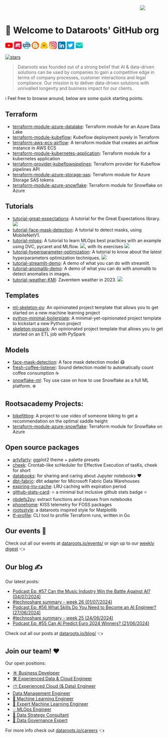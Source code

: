 
<img src="https://dataroots.io/branding/logo/symbol-rainbow.svg" width=74 align="right">
<h1 style="padding-top: 24px">🖖 Welcome to Dataroots' GitHub org</h1>

[![youtube](https://github.com/datarootsio/.github/raw/main/profile/assets/youtube.png)](https://www.youtube.com/c/dataroots)
[![meetup](https://github.com/datarootsio/.github/raw/main/profile/assets/meetup.png)](https://www.meetup.com/rootlabs-x/)
[![web](https://github.com/datarootsio/.github/raw/main/profile/assets/www.png)](https://dataroots.io)
[![blog](https://github.com/datarootsio/.github/raw/main/profile/assets/blogger.png)](https://dataroots.io/research/contributions)
[![hugginface](https://github.com/datarootsio/.github/raw/main/profile/assets/hugginface.png)](https://huggingface.co/dataroots)
[![instagram](https://github.com/datarootsio/.github/raw/main/profile/assets/instagram.png)](https://www.instagram.com/lifeatdataroots/)
[![linkedin](https://github.com/datarootsio/.github/raw/main/profile/assets/linkedin.png)](https://www.linkedin.com/company/dataroots)
[![twitter](https://github.com/datarootsio/.github/raw/main/profile/assets/twitter.png)](https://twitter.com/Datarootsio)
[![email](https://github.com/datarootsio/.github/raw/main/profile/assets/email.png)](mailto:info@dataroots.io)
<!-- [[[cog
import os
import cog
from dataroots_profile import stars

cog.out(
    stars.shield()
)
]]] -->
[![stars](https://img.shields.io/badge/945_⭐️_-GitHub_Stars-38b580)](https://github.com/orgs/datarootsio/repositories)
<!-- [[[end]]] -->

> Dataroots was founded out of a strong belief that AI & data-driven solutions can be used by companies to gain a competitive edge in terms of company processes, customer interactions and legal compliance. Our mission is to deliver data-driven solutions with unrivalled longevity and business impact for our clients.


ℹ️ Feel free to browse around, below are some quick starting points.

## Terraform

- [terraform-module-azure-datalake](https://github.com/datarootsio/terraform-module-azure-datalake): Terraform module for an Azure Data Lake
- [terraform-module-kubeflow](https://github.com/datarootsio/terraform-module-kubeflow): Kubeflow deployment purely in Terraform
- [terraform-aws-ecs-airflow](https://github.com/datarootsio/terraform-aws-ecs-airflow): A terraform module that creates an airflow instance in AWS ECS
- [terraform-module-kubernetes-application](https://github.com/datarootsio/terraform-module-kubernetes-application): Terraform module for a kubernetes application
- [terraform-provider-kubeflowpipelines](https://github.com/datarootsio/terraform-provider-kubeflowpipelines): Terraform provider for Kubeflow pipelines API
- [terraform-module-azure-storage-sas](https://github.com/datarootsio/terraform-module-azure-storage-sas): Terraform module for Azure Storage SAS tokens
- [terraform-module-azure-snowflake](https://github.com/datarootsio/terraform-module-azure-snowflake): Terraform module for Snowflake on Azure

## Tutorials

- [tutorial-great-expectations](https://github.com/datarootsio/tutorial-great-expectations): A tutorial for the Great Expectations library.
<a href="https://colab.research.google.com/github/datarootsio/tutorial-great-expectations/blob/main/tutorial_great_expectations.ipynb" target="_blank" rel="noopener noreferrer"><img src="https://colab.research.google.com/assets/colab-badge.svg"></a>
- [tutorial-face-mask-detection](https://github.com/datarootsio/tutorial-face-mask-detection): A tutorial to detect masks, using MobileNetV1.
- [tutorial-mlops](https://github.com/datarootsio/tutorial-mlops): A tutorial to learn MLOps best practices with an example using DVC, pycaret and MLflow. <a href="https://colab.research.google.com/github/datarootsio/mlops-workshop/blob/main/notebooks/MLOps_Tutorial.ipynb" target="_blank" rel="noopener noreferrer"><img src="https://colab.research.google.com/assets/colab-badge.svg"></a>, with its exercises <a href="https://colab.research.google.com/github/datarootsio/mlops-workshop/blob/main/notebooks/MLOps_Exercise.ipynb" target="_blank" rel="noopener noreferrer"><img src="https://colab.research.google.com/assets/colab-badge.svg"></a>
- [tutorial-hyperparameter-optimization](https://github.com/datarootsio/tutorial-hyperparameter-optimization): A tutorial to know about the latest hyperparameters optimization techniques. <a href="https://colab.research.google.com/drive/1fNzrF96E-Uhexdd0mFITsp-YpWZ2Mzwa" target="_blank" rel="noopener noreferrer"><img src="https://colab.research.google.com/assets/colab-badge.svg"></a>
- [tutorial-streamlit-demo](https://github.com/datarootsio/tutorial-streamlit-demo): A demo of what you can do with streamlit.
- [tutorial-anomalib-demo](https://github.com/datarootsio/anomalib-demo): A demo of what you can do with anomalib to detect anomalies in images.
- [tutorial-weather-KMI](https://dataroots.io/research/contributions/is-the-wheater-abnormal/): Zavemtem weather in 2023. <a href="https://colab.research.google.com/drive/1lGm8U_TVK0CtbzqgL7FQZpMB6JFk_nM9?usp=sharing" target="_blank" rel="noopener noreferrer"><img src="https://colab.research.google.com/assets/colab-badge.svg"></a>

## Templates

- [ml-skeleton-py](https://github.com/datarootsio/ml-skeleton-py): An opinionated project template that allows you to get started on a new machine learning project
- [python-minimal-boilerplate](https://github.com/datarootsio/python-minimal-boilerplate): A minimal-yet-opinionated project template to kickstart a new Python project
- [skeleton-pyspark](https://github.com/datarootsio/skeleton-pyspark): An opinionated project template that allows you to get started on an ETL job with PySpark

## Models

- [face-mask-detection](https://github.com/datarootsio/face-mask-detection): A face mask detection model 😷
- [fresh-coffee-listener](https://github.com/datarootsio/fresh-coffee-listener): Sound detection model to automatically count coffee consumption ☕️
- [snowflake-ml](https://github.com/datarootsio/snowflake-ml): Toy use case on how to use Snowflake as a full ML platform. ❄️

## Rootsacademy Projects:

- [bikefitting](https://github.com/datarootsio/bikefitting): A project to use video of someone biking to get a recommendation on the optimal saddle height
- [terraform-module-azure-snowflake](https://github.com/datarootsio/terraform-module-azure-snowflake): Terraform module for Snowflake on Azure

## Open source packages

- [artyfarty](https://github.com/datarootsio/artyfarty): ggplot2 theme + palette presets
- [cheek](https://github.com/datarootsio/cheek): Crontab-like scHeduler for Effective Execution of tasKs, cheek for short
- [databooks](https://github.com/datarootsio/databooks): for sharing and caring about Jupyter notebooks ❤️
- [dbt-fabric](https://github.com/datarootsio/dbt-fabric): dbt adapter for Microsoft Fabric Data Warehouses
- [expiring-lru-cache](https://github.com/datarootsio/expiring-lru-cache): LRU caching with expiration period
- [github-stats-card](https://github.com/datarootsio/github-stats-card):  ⭐️ a minimal but inclusive github stats badge ⭐️
- [nbdefs2py](https://github.com/datarootsio/nbdefs2py): extract functions and classes from notebooks
- [phonehome](https://github.com/datarootsio/phonehome): KISS telemetry for FOSS packages
- [rootsstyle](https://github.com/datarootsio/rootsstyle): a dataroots inspired style for Matplotlib
- [tf-profile](https://github.com/datarootsio/tf-profile): CLI tool to profile Terraform runs, written in Go

<!-- [[[cog
import os
import cog
from dataroots_profile import eventbrite

cog.out(
    eventbrite.info(key=os.environ["EVENTBRITE_KEY"])
)
]]] -->
## Our events 🍻

Check out all our events at [dataroots.io/events/](https://dataroots.io/events/) or sign up to our [weekly digest](http://eepurl.com/gzXeR5) 👈
<!-- [[[end]]] -->

<!-- [[[cog
import os
import cog
from dataroots_profile import ghost

cog.out(
    ghost.info(key=os.environ["GHOST_KEY"])
)
]]] -->
## Our blog ✍️

Our latest posts:

- [Podcast Ep: #57 Can the Music Industry Win the Battle Against AI? (04/07/2024)](https://dataroots.io/blog/2357-can-the-music-industry-win-the-battle-against-ai-3f)
- [#technoshare summary - week 26 (01/07/2024)](https://dataroots.io/blog/technoshare-summary-week-26)
- [Podcast Ep: #56 What Skills Do You Need to Become an AI Engineer? (27/06/2024)](https://dataroots.io/blog/2356-what-skills-do-you-need-to-become-an-ai-engineer-3f-26-tech-updates-3a-claude-3-5-2c-safe-superintelligence-inc-26-more)
- [#technoshare summary - week 25 (24/06/2024)](https://dataroots.io/blog/technoshare-summary-week-25)
- [Podcast Ep: #55 Can AI Predict Euro 2024 Winners? (21/06/2024)](https://dataroots.io/blog/2355-can-ai-predict-euro-2024-winners-3f)

Check out all our posts at [dataroots.io/blog/](https://dataroots.io/blog/) 👈
<!-- [[[end]]] -->

<!-- [[[cog
import cog
from dataroots_profile import recruitee

cog.out(
    recruitee.info()
)
]]] -->
## Join our team! ❤️

Our open positions:

- [☀️ Business Developer](https://careers.dataroots.io/o/business-developer-2)
- [🛠 Experienced Data & Cloud Engineer](https://careers.dataroots.io/o/experienced-data-engineer-hybrid)
- [⛅️ Experienced Cloud (& Data) Engineer](https://careers.dataroots.io/o/experienced-cloud-engineer)
- [Data Management Engineer](https://careers.dataroots.io/o/data-management-engineer)
- [🤖 Machine Learning Engineer](https://careers.dataroots.io/o/machine-learning-engineer-2)
- [🧠 Expert Machine Learning Engineer](https://careers.dataroots.io/o/expert-machine-learning-engineer-1)
- [💡 MLOps Engineer](https://careers.dataroots.io/o/mlops-engineer)
- [🤝  Data Strategy Consultant](https://careers.dataroots.io/o/data-strategy-consultant)
- [🤝  Data Governance Expert](https://careers.dataroots.io/o/data-governance-expert-hybrid)

For more info check out [dataroots.io/careers](https://dataroots.io/careers) 👈
<!-- [[[end]]] -->
